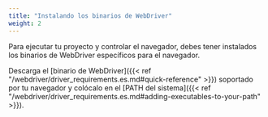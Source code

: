 ```yaml
---
title: "Instalando los binarios de WebDriver"
weight: 2
---
```


Para ejecutar tu proyecto y controlar el navegador, debes tener
instalados los binarios de WebDriver específicos para el navegador.

Descarga el [binario de WebDriver]({{< ref "/webdriver/driver_requirements.es.md#quick-reference" >}})
soportado por tu navegador y colócalo en el 
[PATH del sistema]({{< ref "/webdriver/driver_requirements.es.md#adding-executables-to-your-path" >}}).
